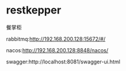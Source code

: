 # restkepper
餐掌柜

rabbitmq:http://192.168.200.128:15672/#/

nacos:http://192.168.200.128:8848/nacos/

swagger:http://localhost:8081/swagger-ui.html